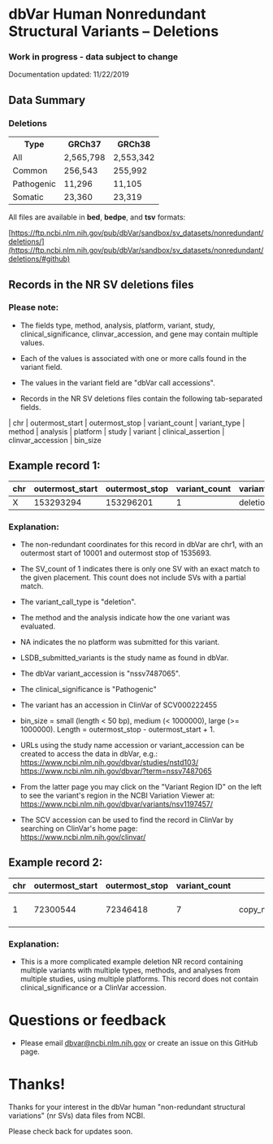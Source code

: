 # dbVar Human Nonredundant Structural Variants – Deletions

### Work in progress - data subject to change

Documentation updated:  11/22/2019

## Data Summary

<h3>
Deletions</h3>
<table>
<tbody>
<tr>
<th>Type</th>
<th>GRCh37</th>
<th>GRCh38</th>
<tr>
<td>All</td>
<td>2,565,798</td>
<td>2,553,342</td>
</tr>
<tr>
<td>Common</td>
<td>256,543</td>
<td>255,992</td>
</tr>
<tr>
<td>Pathogenic</td>
<td>11,296</td>
<td>11,105</td>
</tr>
<tr>
<td>Somatic</td>
<td>23,360</td>
<td>23,319</td>
</tr>
</tbody>
</table>


All files are available in **bed**, **bedpe**, and **tsv** formats:

[https://ftp.ncbi.nlm.nih.gov/pub/dbVar/sandbox/sv_datasets/nonredundant/deletions/](https://ftp.ncbi.nlm.nih.gov/pub/dbVar/sandbox/sv_datasets/nonredundant/deletions/#github)


## Records in the NR SV deletions files

### Please note:

* The fields type, method, analysis, platform, variant, study, clinical_significance, clinvar_accession, and gene may contain multiple values.  
* Each of the values is associated with one or more calls found in the variant field.
* The values in the variant field are "dbVar call accessions".

* Records in the NR SV deletions files contain the following tab-separated fields.

| chr | outermost_start | outermost_stop | variant_count | variant_type | method | analysis | platform | study | variant | clinical_assertion | clinvar_accession | bin_size


## Example record 1:
  
chr | outermost_start | outermost_stop | variant_count | variant_type | method | analysis | platform | study | variant | clinical_assertion | clinvar_accession | bin_size  
----|-----------------|----------------|---------------|--------------|--------|----------|----------|-------|---------|--------------------|------------------|------
X | 153293294 | 153296201 | 1 | deletion | Curated | Curated | NA | LSDB_submitted_variants | nssv7487065 | Pathogenic | SCV000222455 | medium
 
### Explanation:

* The non-redundant coordinates for this record in dbVar are chr1, with
an outermost start of 10001 and outermost stop of 1535693.

* The SV_count of 1 indicates there is only one SV with an exact match to the
given placement.  This count does not include SVs with a partial match.

* The variant_call_type is "deletion".

* The method and the analysis indicate how the one variant was evaluated.

* NA indicates the no platform was submitted for this variant.

* LSDB_submitted_variants is the study name as found in dbVar.

* The dbVar variant_accession is "nssv7487065".

* The clinical_significance is "Pathogenic"

* The variant has an accession in ClinVar of SCV000222455

* bin_size = small (length < 50 bp), medium (< 1000000), large (>= 1000000). Length = outermost_stop - outermost_start + 1.

* URLs using the study name accession or variant_accession can be created to access the data
in dbVar, e.g.:
https://www.ncbi.nlm.nih.gov/dbvar/studies/nstd103/  
https://www.ncbi.nlm.nih.gov/dbvar/?term=nssv7487065

* From the latter page you may click on the "Variant Region ID" on the left to see
the variant's region in the NCBI Variation Viewer at:
https://www.ncbi.nlm.nih.gov/dbvar/variants/nsv1197457/

* The SCV accession can be used to find the record in ClinVar by searching on ClinVar's home page:
https://www.ncbi.nlm.nih.gov/clinvar/

## Example record 2:

chr | outermost_start | outermost_stop | variant_count | variant_type | method | analysis | platform | study | variant | clinical_assertion | clinvar_accession | bin_size  
----|-----------------|----------------|---------------|--------------|--------|----------|----------|-------|---------|--------------------|------------------|----- 
1 | 72300544 | 72346418 | 7 | copy_number_loss;deletion | Oligo_aCGH;Sequencing | Probe_signal_intensity;Read_depth | Agilent 24M aCGH;Illumina IIx | Park2010;Ju2010 | nssv1423530:nssv1425248:nssv1428032:nssv1428830:nssv1434173:nssv1439464:nssv1420391 |   |   | medium

### Explanation:

* This is a more complicated example deletion NR record containing multiple
variants with multiple types, methods, and analyses from multiple studies, using
multiple platforms.  This record does not contain clinical_significance or a 
ClinVar accession.

# Questions or feedback

* Please email dbvar@ncbi.nlm.nih.gov or create an issue on this GitHub page.

# Thanks!

Thanks for your interest in the dbVar human "non-redundant structural variations" (nr SVs)
data files from NCBI.

Please check back for updates soon.
